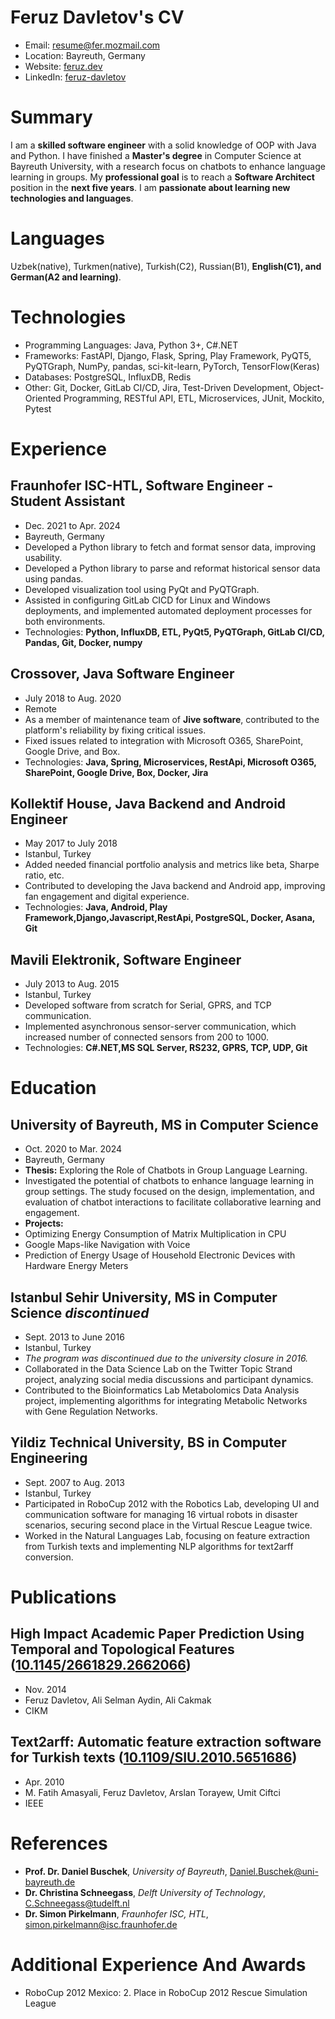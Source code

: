 # Feruz Davletov's CV

- Email: [resume@fer.mozmail.com](mailto:resume@fer.mozmail.com)
- Location: Bayreuth, Germany
- Website: [feruz.dev](https://feruz.dev/)
- LinkedIn: [feruz-davletov](https://linkedin.com/in/feruz-davletov)


# Summary

I am a **skilled software engineer** with a solid knowledge of OOP with Java and Python. I have finished a **Master's degree** in Computer  Science at Bayreuth University, with a research focus on chatbots to enhance language learning in groups. My **professional goal** is to reach a **Software Architect** position in the **next five years**. I am **passionate about learning new technologies and languages**.

# Languages

Uzbek(native), Turkmen(native), Turkish(C2), Russian(B1), **English(C1), and German(A2 and learning)**.

# Technologies

- Programming Languages: Java, Python 3+, C#.NET
- Frameworks: FastAPI, Django, Flask, Spring, Play Framework, PyQT5, PyQTGraph, NumPy, pandas, sci-kit-learn, PyTorch, TensorFlow(Keras)
- Databases: PostgreSQL, InfluxDB, Redis
- Other: Git, Docker, GitLab CI/CD, Jira, Test-Driven Development, Object-Oriented Programming, RESTful API, ETL, Microservices, JUnit, Mockito, Pytest
# Experience

## Fraunhofer ISC-HTL, Software Engineer - Student Assistant

- Dec. 2021 to Apr. 2024 
- Bayreuth, Germany 
- Developed a Python library to fetch and format sensor data, improving usability.
- Developed a Python library to parse and reformat historical sensor data using pandas.
- Developed visualization tool using PyQt and PyQTGraph.
- Assisted in configuring GitLab CICD for Linux and Windows deployments, and implemented automated deployment processes for both environments.
- Technologies: **Python, InfluxDB, ETL, PyQt5, PyQTGraph, GitLab CI/CD, Pandas, Git, Docker, numpy**

## Crossover, Java Software Engineer

- July 2018 to Aug. 2020 
- Remote 
- As a member of maintenance team of **Jive software**, contributed to the platform's reliability by fixing critical issues.
- Fixed issues related to integration with Microsoft O365, SharePoint, Google Drive, and Box.
- Technologies: **Java, Spring, Microservices, RestApi, Microsoft O365, SharePoint, Google Drive, Box, Docker, Jira**

## Kollektif House, Java Backend and Android Engineer

- May 2017 to July 2018 
- Istanbul, Turkey 
- Added needed financial portfolio analysis and metrics like beta, Sharpe ratio, etc.
- Contributed to developing the Java backend and Android app, improving fan engagement and digital experience.
- Technologies: **Java, Android, Play Framework,Django,Javascript,RestApi, PostgreSQL, Docker, Asana, Git**

## Mavili Elektronik, Software Engineer

- July 2013 to Aug. 2015 
- Istanbul, Turkey 
- Developed software from scratch for Serial, GPRS, and TCP communication.
- Implemented asynchronous sensor-server communication, which increased number of connected sensors from 200 to 1000.
- Technologies: **C#.NET,MS SQL Server, RS232, GPRS, TCP, UDP, Git**

# Education

## University of Bayreuth, MS in Computer Science

- Oct. 2020 to Mar. 2024 
- Bayreuth, Germany 
- **Thesis:** Exploring the Role of Chatbots in Group Language Learning.
- Investigated the potential of chatbots to enhance language learning in group settings. The study focused on the design, implementation, and evaluation of chatbot interactions to facilitate collaborative learning and engagement.
- **Projects:**
- Optimizing Energy Consumption of Matrix Multiplication in CPU
- Google Maps-like Navigation with Voice
- Prediction of Energy Usage of Household Electronic Devices with Hardware Energy Meters

## Istanbul Sehir University, MS in Computer Science  *discontinued*

- Sept. 2013 to June 2016 
- Istanbul, Turkey 
- *The program was discontinued due to the university closure in 2016.*
- Collaborated in the Data Science Lab on the Twitter Topic Strand project, analyzing social media discussions and participant dynamics.
- Contributed to the Bioinformatics Lab Metabolomics Data Analysis project, implementing algorithms for integrating Metabolic Networks with Gene Regulation Networks.

## Yildiz Technical University, BS in Computer Engineering

- Sept. 2007 to Aug. 2013 
- Istanbul, Turkey 
- Participated in RoboCup 2012 with the Robotics Lab, developing UI and communication software for managing 16 virtual robots in disaster scenarios, securing second place in the Virtual Rescue League twice.
- Worked in the Natural Languages Lab, focusing on feature extraction from Turkish texts and implementing NLP algorithms for text2arff conversion.

# Publications

## High Impact Academic Paper Prediction Using Temporal and Topological Features ([10.1145/2661829.2662066](https://doi.org/10.1145/2661829.2662066))
- Nov. 2014
- Feruz Davletov, Ali Selman Aydin, Ali Cakmak
- CIKM 
## Text2arff: Automatic feature extraction software for Turkish texts ([10.1109/SIU.2010.5651686](https://doi.org/10.1109/SIU.2010.5651686))
- Apr. 2010
- M. Fatih Amasyali, Feruz Davletov, Arslan Torayew, Umit Ciftci
- IEEE 
# References

- **Prof. Dr. Daniel Buschek**, *University of Bayreuth*, [Daniel.Buschek@uni-bayreuth.de](mailto:Daniel.Buschek@uni-bayreuth.de)
- **Dr. Christina Schneegass**, *Delft University of Technology*, [C.Schneegass@tudelft.nl](mailto:C.Schneegass@tudelft.nl)
- **Dr. Simon Pirkelmann**, *Fraunhofer ISC, HTL*, [simon.pirkelmann@isc.fraunhofer.de](mailto:simon.pirkelmann@isc.fraunhofer.de)
# Additional Experience And Awards

- RoboCup 2012 Mexico: 2. Place in RoboCup 2012 Rescue Simulation League
